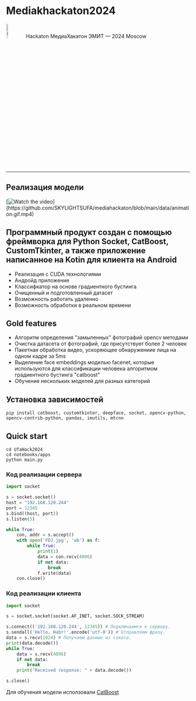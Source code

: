 # Mediakhackaton2024
<img src="https://sun9-59.userapi.com/impg/2Jt9OF-tcZDQxfK1WoZlvg5rG8p9CYSh3rH7Hg/i-OIT781xaE.jpg?size=2160x2160&quality=95&sign=feb198246f35dbb363a1a867418a33b7&type=album" alt="Face" width="10%" height="10%">
Hackaton МедиаХакатон ЭМИТ — 2024 Moscow

____

## Реализация модели

[![Watch the video]([https://i.stack.imgur.com/Vp2cE.png](https://github.com/SKYLIGHTSUFA/mediahackaton/blob/main/data/mascor_test0.png))](https://github.com/SKYLIGHTSUFA/mediahackaton/blob/main/data/animation.gif.mp4)



## Программный продукт создан с помощью фреймворка для Python Socket, CatBoost, CustomTkinter, а также приложение написанное на Kotin для клиента на Android

+ Реализация с CUDA технологиями    
+ Андройд приложение    
+ Классифкатор на основе градиентного бустинга    
+ Очищенный и подготовленный датасет    
+ Возможность работать удаленно    
+ Возможность обработки в реальном времени    

## Gold features  
+ Алгоритм определения "замыленных" фотографий opencv методами
+ Очистка датасета от фотографий, где присутствует более 2 человек
+ Пакетная обработка видео, ускоряющее обнаружениие лица на одном кадре за 5ms
+ Выделение face embeddings моделью facenet, которые используются для классификации человека алгоритмом градиентного бустинга "catboost"
+ Обучение нескольких моделей для разных категорий  
## Установка зависимостей    
```
pip install catboost, customtkinter, deepface, socket, opencv-python, opencv-contrib-python, pandas, imutils, mtcnn
```
## Quick start    

``` git clone https://github.com/SKYLIGHTSUFA/UfaHack2024.git    
cd UfaHack2024 
cd notebooks/apps
python main.py
```
  

### Код реализации сервера 
```python
import socket

s = socket.socket()
host = "192.168.120.244"
port = 12345
s.bind((host, port))
s.listen(5)

while True:
    con, addr = s.accept()
    with open('FDJ.jpg', 'wb') as f:
        while True:
            print(1)
            data = con.recv(4096)
            if not data:
                break
            f.write(data)
    con.close()

```

### Код реализации клиента
```python
import socket

s = socket.socket(socket.AF_INET, socket.SOCK_STREAM)

s.connect(('192.168.120.244', 12345)) # Подключаемся к серверу.
s.sendall('Hello, Habr!'.encode('utf-8')) # Отправляем фразу.
data = s.recv(1024) # Получаем данные из сокета.
print(data.decode())
while True:
    data = s.recv(4096)
    if not data:
        break
    print("Received response: " + data.decode())

s.close()
```
Для обучения модели исползовали [CatBoost](https://catboost.ai/)

